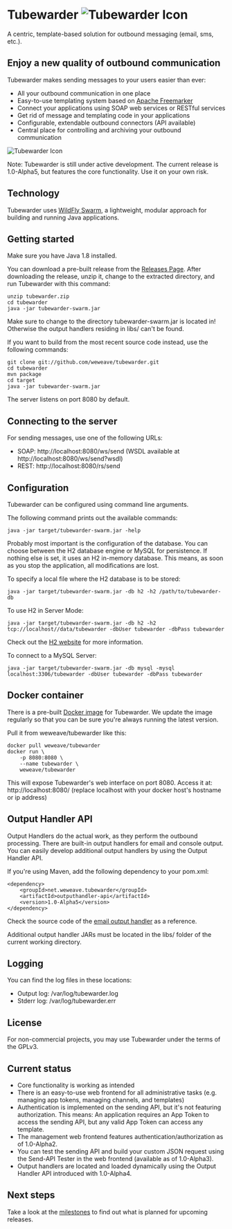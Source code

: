 # Tubewarder ![Tubewarder Icon](https://raw.githubusercontent.com/weweave/tubewarder/master/icon/Tubewarder64.png)
A centric, template-based solution for outbound messaging (email, sms, etc.). 

## Enjoy a new quality of outbound communication
Tubewarder makes sending messages to your users easier than ever:
* All your outbound communication in one place
* Easy-to-use templating system based on [Apache Freemarker](http://freemarker.incubator.apache.org)
* Connect your applications using SOAP web services or RESTful services
* Get rid of message and templating code in your applications
* Configurable, extendable outbound connectors (API available)
* Central place for controlling and archiving your outbound communication

![Tubewarder Icon](https://raw.githubusercontent.com/weweave/tubewarder/master/icon/screenshot.png)

Note: Tubewarder is still under active development. The current release is 1.0-Alpha5, but features the core functionality. Use it on your own risk.

## Technology
Tubewarder uses [WildFly Swarm](http://wildfly-swarm.io), a lightweight, modular approach for building and running Java applications.

## Getting started
Make sure you have Java 1.8 installed.

You can download a pre-built release from the [Releases Page](https://github.com/weweave/tubewarder/releases). After downloading the release, unzip it, change to the extracted directory, and run Tubewarder with this command:

```
unzip tubewarder.zip
cd tubewarder
java -jar tubewarder-swarm.jar
```

Make sure to change to the directory tubewarder-swarm.jar is located in! Otherwise the output handlers residing in libs/ can't be found.

If you want to build from the most recent source code instead, use the following commands:

```
git clone git://github.com/weweave/tubewarder.git
cd tubewarder
mvn package
cd target
java -jar tubewarder-swarm.jar
```

The server listens on port 8080 by default.

## Connecting to the server
For sending messages, use one of the following URLs:
* SOAP: http://localhost:8080/ws/send (WSDL available at http://localhost:8080/ws/send?wsdl)
* REST: http://localhost:8080/rs/send

## Configuration
Tubewarder can be configured using command line arguments.

The following command prints out the available commands:

```
java -jar target/tubewarder-swarm.jar -help
```

Probably most important is the configuration of the database. You can choose between the H2 database engine or MySQL for persistence. If nothing else is set, it uses an H2 in-memory database. This means, as soon as you stop the application, all modifications are lost.

To specify a local file where the H2 database is to be stored:

```
java -jar target/tubewarder-swarm.jar -db h2 -h2 /path/to/tubewarder-db
```

To use H2 in Server Mode:

```
java -jar target/tubewarder-swarm.jar -db h2 -h2 tcp://localhost//data/tubewarder -dbUser tubewarder -dbPass tubewarder
```

Check out the [H2 website](http://www.h2database.com/html/cheatSheet.html) for more information.

To connect to a MySQL Server:

```
java -jar target/tubewarder-swarm.jar -db mysql -mysql localhost:3306/tubewarder -dbUser tubewarder -dbPass tubewarder
```

## Docker container
There is a pre-built [Docker image](https://hub.docker.com/r/weweave/tubewarder/) for Tubewarder. We update the image regularly so that you can be sure you're always running the latest version.

Pull it from weweave/tubewarder like this:

```
docker pull weweave/tubewarder
docker run \
    -p 8080:8080 \
    --name tubewarder \
    weweave/tubewarder
```

This will expose Tubewarder's web interface on port 8080. Access it at: http://localhost:8080/ (replace localhost with your docker host's hostname or ip address)

## Output Handler API
Output Handlers do the actual work, as they perform the outbound processing. There are built-in output handlers for email and console output. You can easily develop additional output handlers by using the Output Handler API.

If you're using Maven, add the following dependency to your pom.xml:
```
<dependency>
	<groupId>net.weweave.tubewarder</groupId>
	<artifactId>outputhandler-api</artifactId>
	<version>1.0-Alpha5</version>
</dependency>
```
Check the source code of the [email output handler](https://github.com/weweave/tubewarder/blob/master/outputhandlers/email/src/main/java/net/weweave/tubewarder/outputhandler/EmailOutputHandler.java) as a reference.

Additional output handler JARs must be located in the libs/ folder of the current working directory. 

## Logging
You can find the log files in these locations:
* Output log: /var/log/tubewarder.log
* Stderr log: /var/log/tubewarder.err

## License
For non-commercial projects, you may use Tubewarder under the terms of the GPLv3.

## Current status
* Core functionality is working as intended
* There is an easy-to-use web frontend for all administrative tasks (e.g. managing app tokens, managing channels, and templates)
* Authentication is implemented on the sending API, but it's not featuring authorization. This means: An application requires an App Token to access the sending API, but any valid App Token can access any template.
* The management web frontend features authentication/authorization as of 1.0-Alpha2.
* You can test the sending API and build your custom JSON request using the Send-API Tester in the web frontend (available as of 1.0-Alpha3).
* Output handlers are located and loaded dynamically using the Output Handler API introduced with 1.0-Alpha4.

## Next steps
Take a look at the [milestones](https://github.com/weweave/tubewarder/milestones) to find out what is planned for upcoming releases.